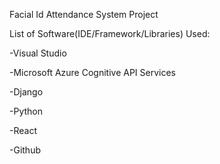 Facial Id Attendance System Project


List of Software(IDE/Framework/Libraries) Used:


-Visual Studio 


-Microsoft Azure Cognitive API Services


-Django


-Python


-React


-Github
